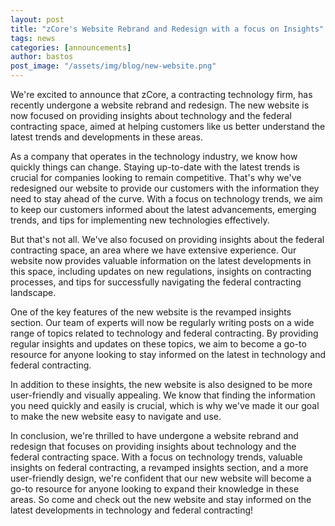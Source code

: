 ```yaml
---
layout: post
title: "zCore's Website Rebrand and Redesign with a focus on Insights"
tags: news
categories: [announcements]
author: bastos
post_image: "/assets/img/blog/new-website.png"
---
```


We're excited to announce that zCore, a contracting technology firm, has recently undergone a website rebrand and redesign. The new website is now focused on providing insights about technology and the federal contracting space, aimed at helping customers like us better understand the latest trends and developments in these areas.

As a company that operates in the technology industry, we know how quickly things can change. Staying up-to-date with the latest trends is crucial for companies looking to remain competitive. That's why we've redesigned our website to provide our customers with the information they need to stay ahead of the curve. With a focus on technology trends, we aim to keep our customers informed about the latest advancements, emerging trends, and tips for implementing new technologies effectively.

But that's not all. We've also focused on providing insights about the federal contracting space, an area where we have extensive experience. Our website now provides valuable information on the latest developments in this space, including updates on new regulations, insights on contracting processes, and tips for successfully navigating the federal contracting landscape.

One of the key features of the new website is the revamped insights section. Our team of experts will now be regularly writing posts on a wide range of topics related to technology and federal contracting. By providing regular insights and updates on these topics, we aim to become a go-to resource for anyone looking to stay informed on the latest in technology and federal contracting.

In addition to these insights, the new website is also designed to be more user-friendly and visually appealing. We know that finding the information you need quickly and easily is crucial, which is why we've made it our goal to make the new website easy to navigate and use.

In conclusion, we're thrilled to have undergone a website rebrand and redesign that focuses on providing insights about technology and the federal contracting space. With a focus on technology trends, valuable insights on federal contracting, a revamped insights section, and a more user-friendly design, we're confident that our new website will become a go-to resource for anyone looking to expand their knowledge in these areas. So come and check out the new website and stay informed on the latest developments in technology and federal contracting!